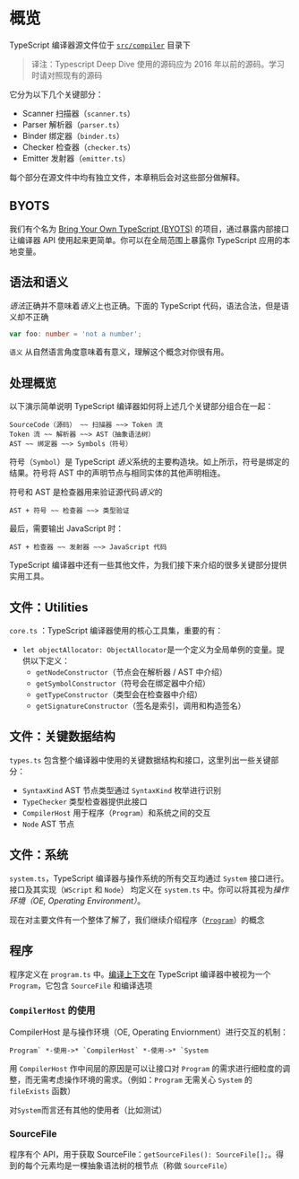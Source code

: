 # 概览

TypeScript 编译器源文件位于 [`src/compiler`](https://github.com/Microsoft/TypeScript/tree/master/src/compiler) 目录下

> 译注：Typescript Deep Dive 使用的源码应为 2016 年以前的源码。学习时请对照现有的源码

它分为以下几个关键部分：

- Scanner 扫描器（`scanner.ts`）
- Parser 解析器（`parser.ts`）
- Binder 绑定器（`binder.ts`）
- Checker 检查器（`checker.ts`）
- Emitter 发射器（`emitter.ts`）

每个部分在源文件中均有独立文件，本章稍后会对这些部分做解释。

## BYOTS

我们有个名为 [Bring Your Own TypeScript (BYOTS)](https://github.com/basarat/byots) 的项目，通过暴露内部接口让编译器 API 使用起来更简单。你可以在全局范围上暴露你 TypeScript 应用的本地变量。

## 语法和语义

*语法*正确并不意味着*语义*上也正确。下面的 TypeScript 代码，语法合法，但是语义却不正确

```ts
var foo: number = 'not a number';
```

`语义` 从自然语言角度意味着有意义，理解这个概念对你很有用。

## 处理概览

以下演示简单说明 TypeScript 编译器如何将上述几个关键部分组合在一起：

```text
SourceCode（源码） ~~ 扫描器 ~~> Token 流
Token 流 ~~ 解析器 ~~> AST（抽象语法树）
AST ~~ 绑定器 ~~> Symbols（符号）
```

符号（`Symbol`）是 TypeScript *语义*系统的主要构造块。如上所示，符号是绑定的结果。符号将 AST 中的声明节点与相同实体的其他声明相连。

符号和 AST 是检查器用来验证源代码*语义*的

```text
AST + 符号 ~~ 检查器 ~~> 类型验证
```

最后，需要输出 JavaScript 时：

```text
AST + 检查器 ~~ 发射器 ~~> JavaScript 代码
```

TypeScript 编译器中还有一些其他文件，为我们接下来介绍的很多关键部分提供实用工具。

## 文件：Utilities

`core.ts` ：TypeScript 编译器使用的核心工具集，重要的有：

- `let objectAllocator: ObjectAllocator`是一个定义为全局单例的变量。提供以下定义：
  - `getNodeConstructor`（节点会在解析器 / AST 中介绍）
  - `getSymbolConstructor`（符号会在绑定器中介绍）
  - `getTypeConstructor`（类型会在检查器中介绍）
  - `getSignatureConstructor`（签名是索引，调用和构造签名）

## 文件：关键数据结构

`types.ts` 包含整个编译器中使用的关键数据结构和接口，这里列出一些关键部分：

- `SyntaxKind` AST 节点类型通过 `SyntaxKind` 枚举进行识别
- `TypeChecker` 类型检查器提供此接口
- `CompilerHost` 用于程序（`Program`）和系统之间的交互
- `Node` AST 节点

## 文件：系统

`system.ts`，TypeScript 编译器与操作系统的所有交互均通过 `System` 接口进行。接口及其实现（`WScript` 和 `Node`） 均定义在 `system.ts` 中。你可以将其视为*操作环境（OE, Operating Environment）*。

现在对主要文件有一个整体了解了，我们继续介绍程序（[`Program`](https://jkchao.github.io/typescript-book-chinese/compiler/program.html)）的概念

## 程序

程序定义在 `program.ts` 中。[编译上下文](https://jkchao.github.io/typescript-book-chinese/project/compilationContext.html)在 TypeScript 编译器中被视为一个 `Program`，它包含 `SourceFile` 和编译选项

### `CompilerHost` 的使用

CompilerHost 是与操作环境（OE, Operating Enviornment）进行交互的机制：

```
Program` *-使用->* `CompilerHost` *-使用->* `System
```

用 `CompilerHost` 作中间层的原因是可以让接口对 `Program` 的需求进行细粒度的调整，而无需考虑操作环境的需求。（例如：`Program` 无需关心 `System` 的 `fileExists` 函数）

对`System`而言还有其他的使用者（比如测试）

### SourceFile

程序有个 API，用于获取 SourceFile：`getSourceFiles(): SourceFile[];`。得到的每个元素均是一棵抽象语法树的根节点（称做 `SourceFile`）